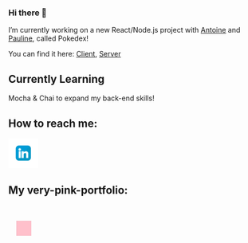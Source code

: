 ### Hi there 👋


I’m currently working on a new React/Node.js project with [Antoine](https://github.com/skiimcdogg) and [Pauline](https://github.com/Iron-Popi), called Pokedex!
 
You can find it here: 
[Client](https://github.com/skiimcdogg/Project-Pokedex-Client), 
[Server](https://github.com/skiimcdogg/Project-Pokedex-Server)


## Currently Learning

Mocha & Chai to expand my back-end skills!


## How to reach me: 

[<img src="images/github-logo.png" alt="github-logo" width="60" />](https://www.linkedin.com/in/claire-sayart/)

## My very-pink-portfolio:
&nbsp;

&nbsp;&nbsp;&nbsp;&nbsp;[<img src="images/pink-portfolio.png" alt="pink-logo" width="30" />](https://www.clairesayart.fr/)




